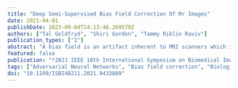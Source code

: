 ```yaml
---
title: "Deep Semi-Supervised Bias Field Correction Of Mr Images"
date: 2021-04-01
publishDate: 2023-09-04T14:13:46.269579Z
authors: ["Tal Goldfryd", "Shiri Gordon", "Tammy Riklin Raviv"]
publication_types: ["1"]
abstract: "A bias field is an artifact inherent to MRI scanners which is manifested by a smooth intensity variation across the scans. We present an innovative generative approach to address the inverse problem of bias field estimation and removal in a semi-supervised manner. The key contribution is the construction of a compound framework of four interacting, adversarial neural networks. Specifically, we simultaneously train a pair of neural networks, one for the reconstruction of the plain bias field and the other for the reconstruction of a bias-free MRI scan, such that the output of each together with the input biased scans define the loss of the other network. A third network, trained as a bias-field discriminator provides an additional loss to the bias field generator while an MRI segmentation network provides an additional loss to the bias-free MRI generator. We trained and validated our framework using real MRI scans with simulated bias fields and tested it on publicly available brain data-sets as well as private data yielding results competitive with state-of-the-art methods. Code is available upon request."
featured: false
publication: "*2021 IEEE 18th International Symposium on Biomedical Imaging (ISBI)*"
tags: ["Adversarial Neural Networks", "Bias field correction", "Biological neural networks", "Brain MRI", "Compounds", "Deep Learning", "Estimation", "Generators", "Image reconstruction", "Inverse problems", "Magnetic resonance imaging"]
doi: "10.1109/ISBI48211.2021.9433889"
---
```



